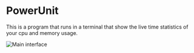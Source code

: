 # PowerUnit

This is a program that runs in a terminal that show the live time 
statistics of your cpu and memory usage.

<img src ="img/Screenshot.png" alt="Main interface">